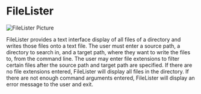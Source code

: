 # FileLister

![FileLister Picture](https://github.com/joshvocal/FileLister/blob/master/example.png)

 FileLister provides a text interface display of all files of a directory
 and writes those files onto a text file. The user must enter a source path,
 a directory to search in, and a target path, where they want to write the files to,
 from the command line. The user may enter file extensions to filter certain files after
 the source path and target path are specified. If there are no file extensions entered,
 FileLister will display all files in the directory. If there are not enough command
 arguments entered, FileLister will display an error message to the user and exit.
